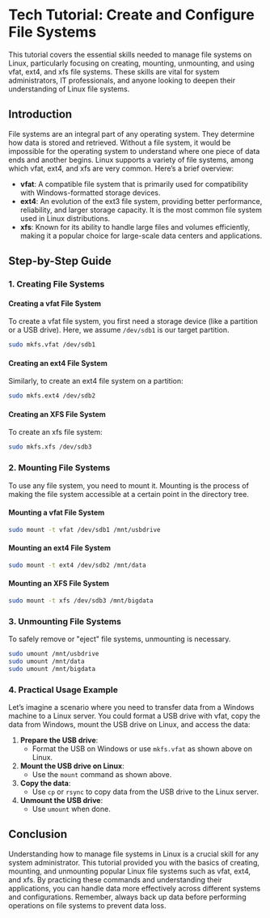 # Tech Tutorial: Create and Configure File Systems

This tutorial covers the essential skills needed to manage file systems on Linux, particularly focusing on creating, mounting, unmounting, and using vfat, ext4, and xfs file systems. These skills are vital for system administrators, IT professionals, and anyone looking to deepen their understanding of Linux file systems.

## Introduction

File systems are an integral part of any operating system. They determine how data is stored and retrieved. Without a file system, it would be impossible for the operating system to understand where one piece of data ends and another begins. Linux supports a variety of file systems, among which vfat, ext4, and xfs are very common. Here’s a brief overview:

- **vfat**: A compatible file system that is primarily used for compatibility with Windows-formatted storage devices.
- **ext4**: An evolution of the ext3 file system, providing better performance, reliability, and larger storage capacity. It is the most common file system used in Linux distributions.
- **xfs**: Known for its ability to handle large files and volumes efficiently, making it a popular choice for large-scale data centers and applications.

## Step-by-Step Guide

### 1. Creating File Systems

#### Creating a vfat File System
To create a vfat file system, you first need a storage device (like a partition or a USB drive). Here, we assume `/dev/sdb1` is our target partition.

```bash
sudo mkfs.vfat /dev/sdb1
```

#### Creating an ext4 File System
Similarly, to create an ext4 file system on a partition:

```bash
sudo mkfs.ext4 /dev/sdb2
```

#### Creating an XFS File System
To create an xfs file system:

```bash
sudo mkfs.xfs /dev/sdb3
```

### 2. Mounting File Systems

To use any file system, you need to mount it. Mounting is the process of making the file system accessible at a certain point in the directory tree.

#### Mounting a vfat File System

```bash
sudo mount -t vfat /dev/sdb1 /mnt/usbdrive
```

#### Mounting an ext4 File System

```bash
sudo mount -t ext4 /dev/sdb2 /mnt/data
```

#### Mounting an XFS File System

```bash
sudo mount -t xfs /dev/sdb3 /mnt/bigdata
```

### 3. Unmounting File Systems

To safely remove or "eject" file systems, unmounting is necessary.

```bash
sudo umount /mnt/usbdrive
sudo umount /mnt/data
sudo umount /mnt/bigdata
```

### 4. Practical Usage Example

Let’s imagine a scenario where you need to transfer data from a Windows machine to a Linux server. You could format a USB drive with vfat, copy the data from Windows, mount the USB drive on Linux, and access the data:

1. **Prepare the USB drive**:
   - Format the USB on Windows or use `mkfs.vfat` as shown above on Linux.
2. **Mount the USB drive on Linux**:
   - Use the `mount` command as shown above.
3. **Copy the data**:
   - Use `cp` or `rsync` to copy data from the USB drive to the Linux server.
4. **Unmount the USB drive**:
   - Use `umount` when done.

## Conclusion

Understanding how to manage file systems in Linux is a crucial skill for any system administrator. This tutorial provided you with the basics of creating, mounting, and unmounting popular Linux file systems such as vfat, ext4, and xfs. By practicing these commands and understanding their applications, you can handle data more effectively across different systems and configurations. Remember, always back up data before performing operations on file systems to prevent data loss.